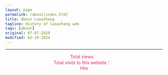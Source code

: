 ```yaml
---
layout: page
permalink: /about/index.html
title: About Laoazhang
tagline: History of laoazhang web
tags: [about]
original: 07-07-2020
modified: 02-10-2024
---
```





<html>
<head>
  <meta charset="UTF-8">
  <title>HTML Document</title>
  <script async src="/assets/js/busuanzi.pure.mini.js"></script>
</head>
  
<body>
    <div  align="center" style="color:#e32c5d">
    <hr>
      Total <span id="busuanzi_value_site_pv"></span> views. &ensp;
      <br>
      Total visits to this website： <span id="busuanzi_value_site_uv"></span>  &ensp;
      <br>
      <span id="busuanzi_value_page_pv"></span> Hits
    </div>
</body>

</html>